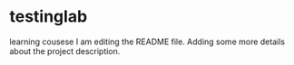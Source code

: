 # testinglab
learning cousese 
I am editing the README file. Adding some more details about the project description.
